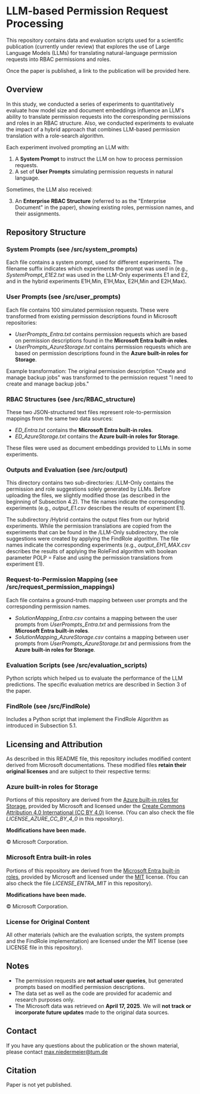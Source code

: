 # LLM-based Permission Request Processing

This repository contains data and evaluation scripts used for a scientific publication (currently under review) that explores the use of Large Language Models (LLMs) for translating natural-language permission requests into RBAC permissions and roles.

Once the paper is published, a link to the publication will be provided here.

## Overview

In this study, we conducted a series of experiments to quantitatively evaluate how model size and document embeddings influence an LLM's ability to translate permission requests into the corresponding permissions and roles in an RBAC structure. Also, we conducted experiments to evaluate the impact of a hybrid approach that combines LLM-based permission translation with a role-search algorithm.

Each experiment involved prompting an LLM with:

1. A **System Prompt** to instruct the LLM on how to process permission requests.
2. A set of **User Prompts** simulating permission requests in natural language.

Sometimes, the LLM also received:

3. An **Enterprise RBAC Structure** (referred to as the "Enterprise Document" in the paper), showing existing roles, permission names, and their assignments.

## Repository Structure

### System Prompts (see /src/system_prompts)

Each file contains a system prompt, used for different experiments. The filename suffix indicates which experiments the prompt was used in (e.g., *SystemPrompt_E1E2.txt* was used in the LLM-Only experiments E1 and E2, and in the hybrid experiments E1H,Min, E1H,Max, E2H,Min and E2H,Max).

### User Prompts (see /src/user_prompts)

Each file contains 100 simulated permission requests. These were transformed from existing permission descriptions found in Microsoft repositories:

- *UserPrompts_Entra.txt* contains permission requests which are based on permission descriptions found in the **Microsoft Entra built-in roles**.
- *UserPrompts_AzureStorage.txt* contains permission requests which are based on permission descriptions found in the **Azure built-in roles for Storage**.

Example transformation:
The original permission description "Create and manage backup jobs" was transformed to the permission request "I need to create and manage backup jobs."

### RBAC Structures (see /src/RBAC_structure)

These two JSON-structured text files represent role-to-permission mappings from the same two data sources:

- *ED_Entra.txt* contains the **Microsoft Entra built-in roles**.
- *ED_AzureStorage.txt* contains the **Azure built-in roles for Storage**.

These files were used as document embeddings provided to LLMs in some experiments.

### Outputs and Evaluation (see /src/output)

This directory contains two sub-directories: /LLM-Only contains the permission and role suggestions solely generated by LLMs. Before uploading the files, we slightly modified those (as described in the beginning of Subsection 4.2). The file names indicate the corresponding experiments (e.g., *output_E1.csv* describes the results of experiment E1).

The subdirectory /Hybrid contains the output files from our hybrid experiments. While the permission translations are copied from the experiments that can be found in the /LLM-Only subdirectory, the role suggestions were created by applying the FindRole algorithm. The file names indicate the corresponding experiments (e.g., *output_EH1_MAX.csv* describes the results of applying the RoleFind algorithm with boolean parameter POLP = False and using the permission translations from experiment E1).

### Request-to-Permission Mapping (see /src/request_permission_mappings)

Each file contains a ground-truth mapping between user prompts and the corresponding permission names.

- *SolutionMapping_Entra.csv* contains a mapping between the user prompts from *UserPrompts_Entra.txt* and permissions from the **Microsoft Entra built-in roles**.
- *SolutionMapping_AzureStorage.csv* contains a mapping between user prompts from *UserPrompts_AzureStorage.txt* and permissions from the **Azure built-in roles for Storage**.

### Evaluation Scripts (see /src/evaluation_scripts)

Python scripts which helped us to evaluate the performance of the LLM predictions. The specific evaluation metrics are described in Section 3 of the paper.

### FindRole (see /src/FindRole)

Includes a Python script that implement the FindRole Algorithm as introduced in Subsection 5.1.

## Licensing and Attribution

As described in this README file, this repository includes modified content derived from Microsoft documentations.
These modified files **retain their original licenses** and are subject to their respective terms:

### Azure built-in roles for Storage

Portions of this repository are derived from the [Azure built-in roles for Storage](https://github.com/MicrosoftDocs/azure-docs/blob/main/articles/role-based-access-control/built-in-roles/storage.md), provided by Microsoft and licensed under the [Create Commons Attribution 4.0 International (CC BY 4.0)](https://github.com/MicrosoftDocs/azure-docs/blob/main/LICENSE) license. (You can also check the file *LICENSE_AZURE_CC_BY_4_0* in this repository).

**Modifications have been made.**

© Microsoft Corporation.

### Microsoft Entra built-in roles

Portions of this repository are derived from the [Microsoft Entra built-in roles](https://github.com/MicrosoftDocs/entra-docs/blob/main/docs/identity/role-based-access-control/permissions-reference.md), provided by Microsoft and licensed under the [MIT](https://github.com/MicrosoftDocs/entra-docs/blob/main/LICENSE) license. (You can also check the file *LICENSE_ENTRA_MIT* in this repository).

**Modifications have been made.**

© Microsoft Corporation.

### License for Original Content

All other materials (which are the evaluation scripts, the system prompts and the FindRole implementation) are licensed under the MIT license (see LICENSE file in this repository).

## Notes

- The permission requests are **not actual user queries**, but generated prompts based on modified permission descriptions.
- The data set as well as the code are provided for academic and research purposes only.
- The Microsoft data was retrieved on **April 17, 2025**. We will **not track or incorporate future updates** made to the original data sources.

## Contact

If you have any questions about the publication or the shown material, please contact max.niedermeier@tum.de

## Citation 

Paper is not yet published.
